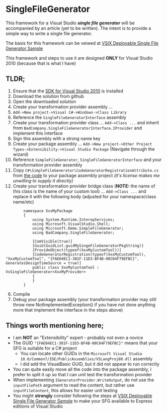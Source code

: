 SingleFileGenerator
===================

This framework for a Visual Studio **_single file generator_** will be accompanied by an article (yet to be written). The intent is to provide a simple way to write a single file generator.

The basis for this framework can be veiwed at [VSIX Deployable Single File Generator Sample](http://blogs.msdn.com/b/vsx/archive/2013/11/27/building-a-vsix-deployable-single-file-generator.aspx)

This framework and steps to use it are designed **ONLY** for Visual Studio 2010 (because that is what I have)

## TLDR;
1. Ensure that the [SDK for Visual Studio 2010](https://www.microsoft.com/en-au/download/details.aspx?id=2680) is installed
2. Download the solution from github
3. Open the downloaded solution
4. Create your transformation provider assembly ...
  1. `Add->New project->Visual C#->Windows->Class Library`
  2. Reference the `SingleFileGeneratorInterface` assembly
  3. Create your transformation provider class ... `Add->Class ...` and inherit from `BadCompany.SingleFileGeneratorInterface.IProvider` and implement this interface
  4. Sign this assembly with a strong name key
5. Create your package assembly ... `Add->New project->Other Project Types->Extensibility->Visual Studio Package` (Navigate through the wizard)
  1. Reference `SimpleFileGenerator`, `SingleFileGeneratorInterface` and your transformation provider assembly
  2. Copy `C#\SimpleFileGenerator\CodeGeneratorRegistrationAttribute.cs` from [the code](http://code.msdn.microsoft.com/VSIX-Deployable-Single-ee39e3fe) to your package assembly project *(it's license makes me unwilling to supply it directly)*
  3. Create your transformation provider bridge class (**NOTE:** the name of this class is the name of your custom tool) ... `Add->Class ...` and replace it with the following body (adjusted for your namespace/class name/etc)
```
		namespace XxxMyPackage
		{
			using System.Runtime.InteropServices;
			using Microsoft.VisualStudio.Shell;
			using Microsoft.Demo.SimpleFileGenerator;
			using BadCompany.SingleFileGenerator;
			
			[ComVisible(true)]
			[Guid(GuidList.guidMySingeFileGeneratorPkgString)]
			[ProvideObject(typeof(XxxMyCustomTool))]
			[CodeGeneratorRegistration(typeof(XxxMyCustomTool), "XxxMyCustomTool", "{FAE04EC1-301F-11D3-BF4B-00C04F79EFBC}", GeneratesDesignTimeSource = true)]
			public class XxxMyCustomTool : VsSingleFileGenerator<XxxMyProvider>
			{
			}
		}
```
6. Compile
7. Debug your package assembly (your transformation provider may still throw new NotImplementedException() if you have not done anything more that implement the interface in the steps above)

## Things worth mentioning here;

* I am **NOT** an "Extensibility" expert - probably not even a novice
* The GUID `"{FAE04EC1-301F-11D3-BF4B-00C04F79EFBC}"` means that your SFG is suitable for a C# project
  * You can locate other GUIDs in the `Microsoft Visual Studio 10.0/Common7/IDE/PublicAssemblies/VSLangProj80.dll` assembly
  * I did add the VisualBasic GUID, but it did not appear to run correctly
* You can quite easily move all the code into the package assembly, I prefer to split it up so that I can unit test the transformation provider
* When implementing `IGeneratorProvider.WriteOutput`, do not use the `inputFilePath` argument to read the content, but rather use `inputFileContent`, this allows for easier unit testing
* You might **strongly** consider following the steps at [VSIX Deployable Single File Generator Sample](http://blogs.msdn.com/b/vsx/archive/2013/11/27/building-a-vsix-deployable-single-file-generator.aspx) to make your SFG available to Express editions of Visual Studio
